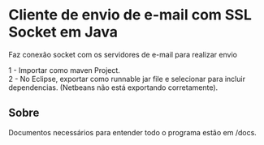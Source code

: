 # Cliente de envio de e-mail com SSL Socket em Java
Faz conexão socket com os servidores de e-mail para realizar envio

1 - Importar como maven Project.  
2 - No Eclipse, exportar como runnable jar file e selecionar para incluir dependencias. (Netbeans não está exportando corretamente).  


## Sobre
Documentos necessários para entender todo o programa estão em /docs.
